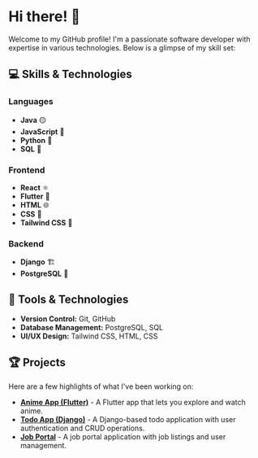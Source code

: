 # Hi there! 👋

Welcome to my GitHub profile! I'm a passionate software developer with expertise in various technologies. Below is a glimpse of my skill set:

## 💻 Skills & Technologies

### Languages
- **Java** 🟡
- **JavaScript** 💙
- **Python** 🐍
- **SQL** 🔲

### Frontend
- **React** ⚛️
- **Flutter** 🦋
- **HTML** 🌐
- **CSS** 🎨
- **Tailwind CSS** 🌿

### Backend
- **Django** 🏗️
- **PostgreSQL** 🐘

## 🔧 Tools & Technologies
- **Version Control:** Git, GitHub
- **Database Management:** PostgreSQL, SQL
- **UI/UX Design:** Tailwind CSS, HTML, CSS

## 🏆 Projects
Here are a few highlights of what I've been working on:

- **[Anime App (Flutter)](https://github.com/pawal-karki/Anime-App-Flutter)** - A Flutter app that lets you explore and watch anime.
- **[Todo App (Django)](https://github.com/pawal-karki/todo_app_django_project)** - A Django-based todo application with user authentication and CRUD operations.
- **[Job Portal](https://github.com/pawal-karki/job_portal)** - A job portal application with job listings and user management.
